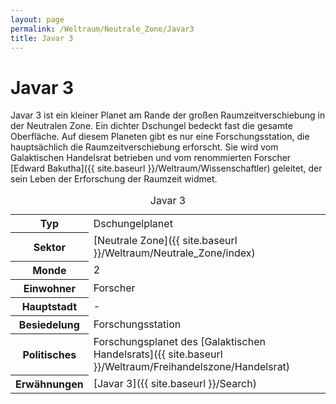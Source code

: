 ```yaml
---
layout: page
permalink: /Weltraum/Neutrale_Zone/Javar3
title: Javar 3
---
```



# Javar 3


Javar 3 ist ein kleiner Planet am Rande der großen Raumzeitverschiebung in der Neutralen Zone. Ein dichter Dschungel bedeckt fast die gesamte Oberfläche. Auf diesem Planeten gibt es nur eine Forschungsstation, die hauptsächlich die Raumzeitverschiebung erforscht. Sie wird vom Galaktischen Handelsrat betrieben und vom renommierten Forscher [Edward Bakutha]({{ site.baseurl }}/Weltraum/Wissenschaftler) geleitet, der sein Leben der Erforschung der Raumzeit widmet.


<aside>
<table data-type="planet">
<caption>Javar 3</caption>
<tbody>
<tr><th>Typ</th><td>Dschungelplanet</td></tr>
<tr><th>Sektor</th><td>[Neutrale Zone]({{ site.baseurl }}/Weltraum/Neutrale_Zone/index)</td></tr>
<tr><th>Monde</th><td>2</td></tr>
<tr><th>Einwohner</th><td>Forscher</td></tr>
<tr><th>Hauptstadt</th><td>-</td></tr>
<tr><th>Besiedelung</th><td>Forschungsstation</td></tr>
<tr><th>Politisches</th><td>Forschungsplanet des [Galaktischen Handelsrats]({{ site.baseurl }}/Weltraum/Freihandelszone/Handelsrat)</td></tr>
<tr><th>Erwähnungen</th><td>[Javar 3]({{ site.baseurl }}/Search)</td></tr>
</tbody>
</table>

</aside>

